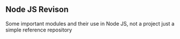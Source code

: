 ## Node JS Revison

Some important modules and their use in Node JS, not a project just a simple reference repository
